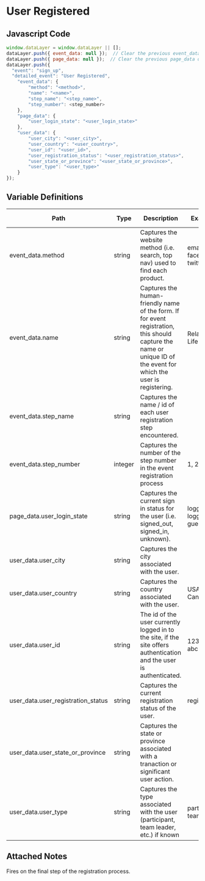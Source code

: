 # User Registered

### 

## Javascript Code
```js
window.dataLayer = window.dataLayer || [];
dataLayer.push({ event_data: null });  // Clear the previous event_data object.
dataLayer.push({ page_data: null });  // Clear the previous page_data object.
dataLayer.push({
  "event": "sign_up",
  "detailed_event": "User Registered",
    "event_data": {
        "method": "<method>",
        "name": "<name>",
        "step_name": "<step_name>",
        "step_number": <step_number>
    },
    "page_data": {
        "user_login_state": "<user_login_state>"
    },
    "user_data": {
        "user_city": "<user_city>",
        "user_country": "<user_country>",
        "user_id": "<user_id>",
        "user_registration_status": "<user_registration_status>",
        "user_state_or_province": "<user_state_or_province>",
        "user_type": "<user_type>"
    }
});
```

## Variable Definitions

|Path|Type|Description|Example|Pattern|Min Length|Max Length|Minimum|Maximum|Multiple Of|
| --- | --- | --- | --- | --- | --- | --- | --- | --- | --- |
|event_data.method|string|Captures the website method \(i.e. search, top nav\) used to find each product.|email, facebook, twitter|||||||
|event_data.name|string|Captures the human-friendly name of the form. If for event registration, this should capture the name or unique ID of the event for which the user is registering.|Relay for Life|||||||
|event_data.step_name|string|Captures the name \/ id of each user registration step encountered.||||||||
|event_data.step_number|integer|Captures the number of the step number in the event registration process|1, 2, 3, 4||||1|||
|page_data.user_login_state|string|Captures the current sign in status for the user \(i.e. signed\_out, signed\_in, unknown\).|logged in, logged out, guest|||||||
|user_data.user_city|string|Captures the city associated with the user.||||||||
|user_data.user_country|string|Captures the country associated with the user.|USA, Canada|||||||
|user_data.user_id|string|The id of the user currently logged in to the site, if the site offers authentication and the user is authenticated.|123456, abc123|||||||
|user_data.user_registration_status|string|Captures the current registration status of the user.|registered|||||||
|user_data.user_state_or_province|string|Captures the state or province associated with a tranaction or significant user action.||||||||
|user_data.user_type|string|Captures the type associated with the user \(participant, team leader, etc.\) if known|participant, team lead|||||||

## Attached Notes

<p>Fires on the final step of the registration process.</p>
